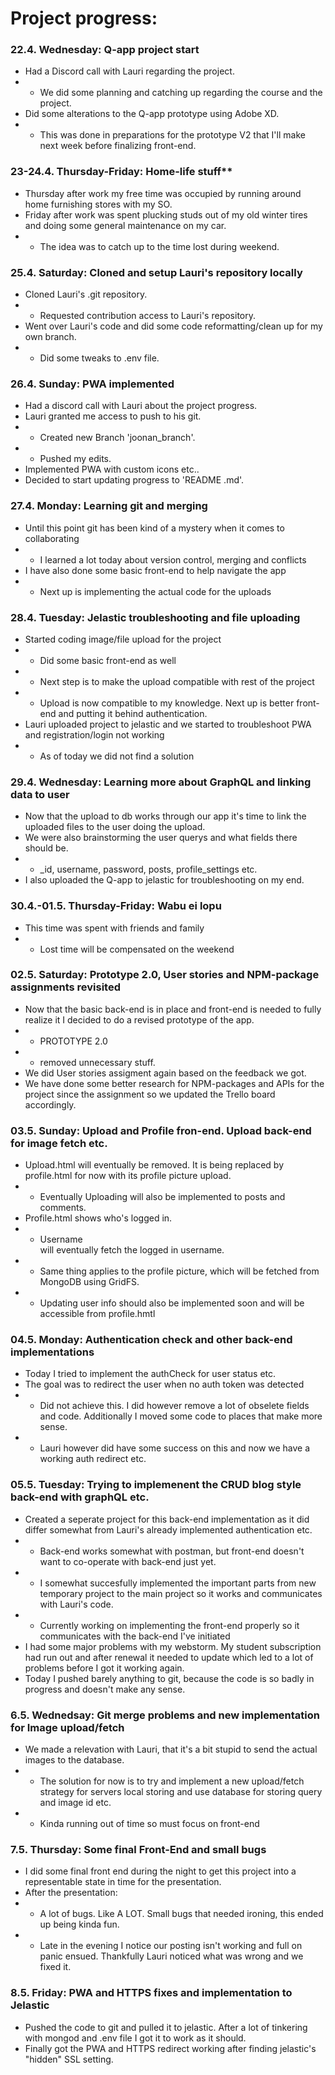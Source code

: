 # Project progress:

### 22.4. Wednesday: Q-app project start

- Had a Discord call with Lauri regarding the project.
- - We did some planning and catching up regarding the course and the project.
- Did some alterations to the Q-app prototype using Adobe XD.
- - This was done in preparations for the prototype V2 that I'll make next week before finalizing front-end.

### 23-24.4. Thursday-Friday: Home-life stuff**

- Thursday after work my free time was occupied by running around home furnishing stores with my SO.
- Friday after work was spent plucking studs out of my old winter tires and doing some general maintenance on my car.
- - The idea was to catch up to the time lost during weekend.

### 25.4. Saturday: Cloned and setup Lauri's repository locally
- Cloned Lauri's .git repository.
- - Requested contribution access to Lauri's repository.
- Went over Lauri's code and did some code reformatting/clean up for my own branch.
- - Did some tweaks to .env file.

### 26.4. Sunday: PWA implemented
- Had a discord call with Lauri about the project progress.
- Lauri granted me access to push to his git.
- - Created new Branch 'joonan_branch'.
- - Pushed my edits.
- Implemented PWA with custom icons etc..
- Decided to start updating progress to 'README .md'.

### 27.4. Monday: Learning git and merging
- Until this point git has been kind of a mystery when it comes to collaborating
- - I learned a lot today about version control, merging and conflicts
- I have also done some basic front-end to help navigate the app
- - Next up is implementing the actual code for the uploads

### 28.4. Tuesday: Jelastic troubleshooting and file uploading
- Started coding image/file upload for the project
- - Did some basic front-end as well
- - Next step is to make the upload compatible with rest of the project
- - Upload is now compatible to my knowledge. Next up is better front-end and putting it behind authentication.
- Lauri uploaded project to jelastic and we started to troubleshoot PWA and registration/login not working
- - As of today we did not find a solution

### 29.4. Wednesday: Learning more about GraphQL and linking data to user
- Now that the upload to db works through our app it's time to link the uploaded files to the user doing the upload.
- We were also brainstorming the user querys and what fields there should be.
- - _id, username, password, posts, profile_settings etc.
- I also uploaded the Q-app to jelastic for troubleshooting on my end.

### 30.4.-01.5. Thursday-Friday: Wabu ei lopu
- This time was spent with friends and family
- - Lost time will be compensated on the weekend

### 02.5. Saturday: Prototype 2.0, User stories and NPM-package assignments revisited
- Now that the basic back-end is in place and front-end is needed to fully realize it I decided to do a revised prototype of the app.
- - PROTOTYPE 2.0
- - removed unnecessary stuff.
- We did User stories assigment again based on the feedback we got.
- We have done some better research for NPM-packages and APIs for the project since the assignment so we updated the Trello board accordingly.

### 03.5. Sunday: Upload and Profile fron-end. Upload back-end for image fetch etc.
- Upload.html will eventually be removed. It is being replaced by profile.html for now with its profile picture upload.
- - Eventually Uploading will also be implemented to posts and comments.
- Profile.html shows who's logged in. 
- - Username <div> will eventually fetch the logged in username.
- - Same thing applies to the profile picture, which will be fetched from MongoDB using GridFS.
- - Updating user info should also be implemented soon and will be accessible from profile.hmtl

### 04.5. Monday: Authentication check and other back-end implementations
- Today I tried to implement the authCheck for user status etc.
- The goal was to redirect the user when no auth token was detected
- - Did not achieve this. I did however remove a lot of obselete fields and code. Additionally I moved some code to places that make more sense.
- - Lauri however did have some success on this and now we have a working auth redirect etc.

### 05.5. Tuesday: Trying to implemenent the CRUD blog style back-end with graphQL etc.
- Created a seperate project for this back-end implementation as it did differ somewhat from Lauri's already implemented authentication etc.
- - Back-end works somewhat with postman, but front-end doesn't want to co-operate with back-end just yet.
- - I somewhat succesfully implemented the important parts from new temporary project to the main project so it works and communicates with Lauri's code.
- - Currently working on implementing the front-end properly so it communicates with the back-end I've initiated
- I had some major problems with my webstorm. My student subscription had run out and after renewal it needed to update which led to a lot of problems before I got it working again.
- Today I pushed barely anything to git, because the code is so badly in progress and doesn't make any sense.

### 6.5. Wednedsay: Git merge problems and new implementation for Image upload/fetch
- We made a relevation with Lauri, that it's a bit stupid to send the actual images to the database.
- - The solution for now is to try and implement a new upload/fetch strategy for servers local storing and use database for storing query and image id etc.
- - Kinda running out of time so must focus on front-end
 
### 7.5. Thursday: Some final Front-End and small bugs
- I did some final front end during the night to get this project into a representable state in time for the presentation.
- After the presentation:
- - A lot of bugs. Like A LOT. Small bugs that needed ironing, this ended up being kinda fun.
- - Late in the evening I notice our posting isn't working and full on panic ensued. Thankfully Lauri noticed what was wrong and we fixed it.

### 8.5. Friday: PWA and HTTPS fixes and implementation to Jelastic
- Pushed the code to git and pulled it to jelastic. After a lot of tinkering with mongod and .env file I got it to work as it should.
- Finally got the PWA and HTTPS redirect working after finding jelastic's "hidden" SSL setting.

